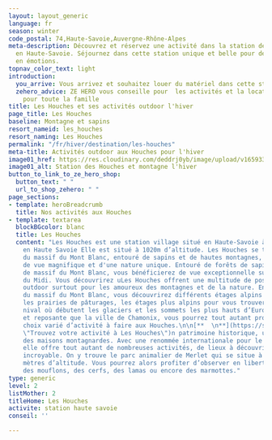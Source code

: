 ```yaml
---
layout: layout_generic
language: fr
season: winter
code_postal: 74,Haute-Savoie,Auvergne-Rhône-Alpes
meta-description: Découvrez et réservez une activité dans la station de ski Les Houches
  en Haute-Savoie. Séjournez dans cette station unique et belle pour des moments riches
  en émotions.
topnav_color_text: light
introduction:
  you_arrive: Vous arrivez et souhaitez louer du matériel dans cette station.
  zehero_advice: ZE HERO vous conseille pour  les activités et la location des équipements
    pour toute la famille
title: Les Houches et ses activités outdoor l'hiver
page_title: Les Houches
baseline: Montagne et sapins
resort_nameid: les_houches
resort_naming: Les Houches
permalink: "/fr/hiver/destination/les-houches"
meta-title: Activités outdoor aux Houches pour l'hiver
image01_href: https://res.cloudinary.com/deddrj0yb/image/upload/v1659334756/website/resorts/Les%20Houches/chris-biron-JVtcrWcbj1c-unsplash.jpg
image01_alt: Station des Houches et montagne l'hiver
button_to_link_to_ze_hero_shop:
  button_text: " "
  url_to_shop_zehero: " "
page_sections:
- template: heroBreadcrumb
  title: Nos activités aux Houches
- template: textarea
  blockBGcolor: blanc
  title: Les Houches
  content: "Les Houches est une station village situé en Haute-Savoie à 15mn de Chamonix,
    en Haute Savoie Elle est situé à 1020m d’altitude. Les Houches se trouve au coeur
    du massif du Mont Blanc, entouré de sapins et de hautes montagnes, vous bénéficierez
    de vue magnifique et d'une nature unique. Entouré de forêts de sapins, au cœur
    de massif du Mont Blanc, vous bénéficierez de vue exceptionnelle sur l’Aiguille
    du Midi. Vous découvrirez uLes Houches offrent une multitude de possibilités d’activité
    outdoor surtout pour les amoureux des montagnes et de la nature. En plein cœur
    du massif du Mont Blanc, vous découvrirez différents étages alpins entre les forêts,
    les prairies de pâturages, les étages plus alpins pour vous trouver dans l’étage
    nival où débutent les glaciers et les sommets les plus hauts d’Europe. Plus calme
    et reposante que la ville de Chamonix, vous pourrez tout autant profiter d’un
    choix varié d’activité à faire aux Houches.\n\n[**  \n**](https://shop.ze-hero.com/fr/activites-Outdoor?calessonstype=all&catypegenderlistsummer=all&calessonsactivitytype=all&start-date=
    \"Trouvez votre activité à Les Houches\")n patrimoine historique, une authenticité
    des maisons montagnardes. Avec une renommée internationale pour le ski, l’été
    elle offre tout autant de nombreuses activités, de lieux à découvrir et une nature
    incroyable. On y trouve le parc animalier de Merlet qui se situe à plus de 1500
    mètres d’altitude. Vous pourrez alors profiter d’observer en liberté des chamois,
    des mouflons, des cerfs, des lamas ou encore des marmottes."
type: generic
level: 2
listMother: 2
titleHome: Les Houches
activite: station haute savoie
conseil: ''

---
```

